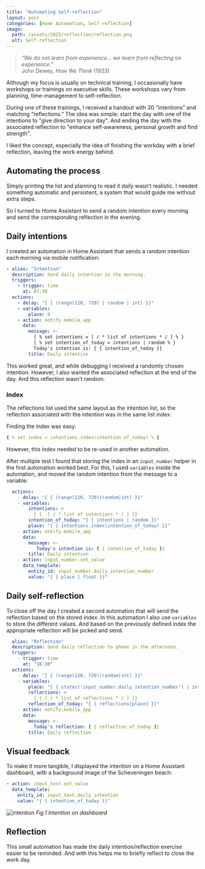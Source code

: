 ```yaml
---
title: "Automating Self-reflection"
layout: post
categories: [Home Automation, Self-reflection]
image:
  path: /assets/2025/reflection/reflection.png
  alt: Self-reflection
---
```


> _“We do not learn from experience… we learn from reflecting on experience.”_  
> John Dewey, _How We Think_ (1933)


Although my focus is usually on technical training,  I occasionally have workshops or trainings on executive skills. These workshops vary from planning, time-management to self-reflection. 

During one of these trainings, I received a handout with 30 “intentions” and matching “reflections.” The idea was simple: start the day with one of the intentions to "give direction to your day". And ending the day with the associated reflection to "enhance self-awareness, personal growth and find  strength". 

I liked the concept, especially the idea of finishing the workday with a brief reflection, leaving the work energy behind.

## Automating the process
Simply printing the list and planning to read it daily wasn’t realistic. I needed something automatic and persistent, a system that would guide me without extra steps.

So I turned to Home Assistant to send a random intention every morning and send the corresponding reflection in the evening.

## Daily intentions
I created an automation in Home Assistant that sends a random intention each morning via mobile notification:
```yaml
- alias: "Intention"
  description: Send daily intention in the morning.
  triggers:
    - trigger: time
      at: 07:30
  actions:
    - delay: "{ { (range(120, 720) | random | int) }}"
    - variables:
        place: 0
    - action: notify.mobile_app
      data:
        message: >-
          { % set intentions = [ / * list of intentions * / ] % }
          { % set intention_of_today = intentions | random % }
          Today's intention is: { { intention_of_today }}
        title: Daily intention
```

This worked great, and while debugging I received a randomly chosen intention. However, I also wanted the associated reflection at the end of the day. And this reflection wasn't random.

### Index
The reflections list used the same layout as the intention list, so the reflection associated with the intention was in the same list index.

Finding the index was easy.
```yaml
{ % set index = intentions.index(intention_of_today) % }
```
However, this index needed to be re-used in another automation.

After multiple test I found that storing the index in an `input_number` helper in the first automation worked best. For this, I used `variables` inside the automation, and moved the random intention from the message to a variable:

```yaml
  actions:
    - delay: "{ { (range(120, 720)|random|int) }}"
    - variables:
        intentions: >
          { {  [ / * list of intentions * / ] }}
        intention_of_today: "{ { intentions | random }}"
        place: "{ { intentions.index(intention_of_today) }}"
    - action: notify.mobile_app
      data:
        message: >-
           Today's intention is: { { intention_of_today }}
        title: Daily intention
    - action: input_number.set_value
      data_template:
        entity_id: input_number.daily_intention_number
        value: "{ { place | float }}"
```

## Daily self-reflection
To close off the day I created a second automation that will send the reflection based on the stored index. In this automation I also use `variables` to store the different values. And based on the previously defined index the appropriate reflection will be picked and send.

```yaml
  alias: "Reflection"
  description: Send daily reflection to phone in the afternoon.
  triggers:
    - trigger: time
      at: "16:30"
  actions:
    - delay: "{ { (range(120, 720)|random|int) }}"
    - variables:
        place: "{ { states('input_number.daily_intention_number') | int(0) }}"
        reflections: >
          { { [ / * list of reflections * / ] }}
        reflection_of_today: "{ { reflections[place] }}"
    - action: notify.mobile_app
      data:
        message: >-
          Today's reflection: { { reflection_of_today }}
        title: Daily reflection
```

## Visual feedback
To make it more tangible, I displayed the intention on a Home Assistant dashboard, with a  background image of the Scheveningen beach:

```yaml
- action: input_text.set_value
  data_template:
	entity_id: input_text.daily_intention
	value: "{ { intention_of_today }}"
```


![intention](/assets/2025/reflection/intention.png)
_Fig.1 Intention on dashboard_

## Reflection
This small automation has made the daily intention/reflection exercise easier to be reminded. And with this helps me to briefly reflect to close the work day.